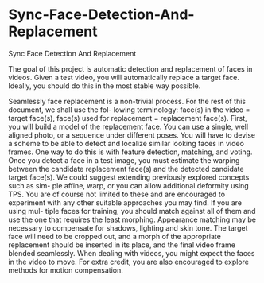 # Sync-Face-Detection-And-Replacement
Sync Face Detection And Replacement

The goal of this project is automatic detection and replacement of faces in videos. Given a test video, you will automatically replace a target face. Ideally, you should do this in the most stable way possible.

Seamlessly face replacement is a non-trivial process. For the rest of this document, we shall use the fol- lowing terminology: face(s) in the video = target face(s), face(s) used for replacement = replacement face(s). First, you will build a model of the replacement face. You can use a single, well aligned photo, or a sequence under different poses. You will have to devise a scheme to be able to detect and localize similar looking faces in video frames. One way to do this is with feature detection, matching, and voting. Once you detect a face in a test image, you must estimate the warping between the candidate replacement face(s) and the detected candidate target face(s). We could suggest extending previously explored concepts such as sim- ple affine, warp, or you can allow additional deformity using TPS. You are of course not limited to these and are encouraged to experiment with any other suitable approaches you may find. If you are using mul- tiple faces for training, you should match against all of them and use the one that requires the least morphing.
Appearance matching may be necessary to compensate for shadows, lighting and skin tone. The target face will need to be cropped out, and a morph of the appropriate replacement should be inserted in its place, and the final video frame blended seamlessly. When dealing with videos, you might expect the faces in the video to move. For extra credit, you are also encouraged to explore methods for motion compensation.

